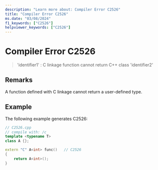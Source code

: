 ```yaml
---
description: "Learn more about: Compiler Error C2526"
title: "Compiler Error C2526"
ms.date: "03/08/2024"
f1_keywords: ["C2526"]
helpviewer_keywords: ["C2526"]
---
```

# Compiler Error C2526

> 'identifier1' : C linkage function cannot return C++ class 'identifier2'

## Remarks

A function defined with C linkage cannot return a user-defined type.

## Example

The following example generates C2526:

```cpp
// C2526.cpp
// compile with: /c
template <typename T>
class A {};

extern "C" A<int> func()   // C2526
{
    return A<int>();
}
```
